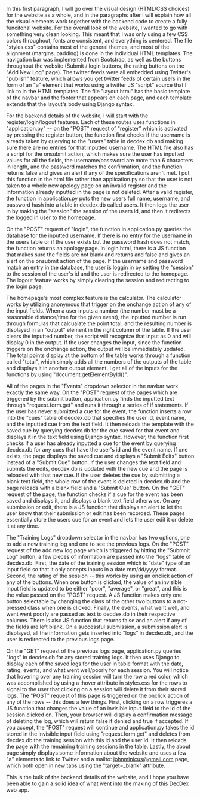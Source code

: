 In this first paragraph, I will go over the visual design (HTML/CSS choices) for the website as a whole, and in
the paragraphs after I will explain how all the visual elements work together with the backend code to create a
fully funcitonal website. For the overall look of the website, I wanted to go with something very clean looking. This
meant that I was only using a few CSS colors throughout, fonts are consistent, and everything is centered. The file
"styles.css" contains most of the general themes, and most of the alignment (margins, padding) is done in the individual
HTML templates. The navigation bar was implemented from Bootstrap, as well as the buttons throughout the website (Submit /
login buttons, the rating buttons on the "Add New Log" page). The twitter feeds were all embedded using Twitter's "publish"
feature, which allows you get twitter feeds of certain users in the form of an "a" element that works using a twitter JS
"script" source that I link to in the HTML templates. The file "layout.html" has the basic template of the navbar and the
footer that appears on each page, and each template extends that the layout's body using Django syntax.

For the backend details of the website, I will start with the register/login/logout features. Each of these routes
uses functions in "application.py" -- on the "POST" request of "register" which is activated by pressing the register button,
the function first checks if the username is already taken by querying to the "users" table in decdex.db and making sure
there are no entries for that inputted username. The HTML file also has a script for the onsubmit action, which makes sure
the user has inputted values for all the fields, the username/password are more than 6 characters in length, and the password
matches the confirmation, and the function returns false and gives an alert if any of the specifications aren't met. I put
this function in the html file rather than application.py so that the user is not taken to a whole new apology page on an
invalid register and the information already inputted in the page is not deleted. After a valid register, the function in
application.py puts the new users full name, username, and password hash into a table in decdex.db called users. It then logs
the user in by making the "session" the session of the users id, and then it redirects the logged in user to the homepage.

On the "POST" request of "login", the function in application.py queries the database for the inputted username. If there
is no entry for the username in the users table or if the user exists but the password hash does not match, the function
returns an apology page. In login.html, there is a JS function that makes sure the fields are not blank and returns
and false and gives an alert on the onsubmit action of the page. If the username and password match an entry in the database,
the user is loggin in by setting the "session" to the session of the user's id and the user is redirected to the homepage.
The logout feature works by simply clearing the session and redirecting to the login page.

The homepage's most complex feature is the calculator. The calculator works by utilizing anonymous that trigger on
the onchange action of any of the input fields. When a user inputs a number (the number must be a reasonable distance/time
for the given event), the inputted number is run through formulas that calcualate the point total, and the resulting number
is displayed in an "output" element in the right column of the table. If the user clears the inputted number, the script will
recognize that input as 0 and will display 0 in the output. If the user changes the input, since the function triggers on
the onchange action, the output will be immediately updated. The total points display at the bottom of the table works through
a function called "total", which simply adds all the numbers of the outputs of the table and displays it in another output
element. I get all of the inputs for the functions by using "document.getElementById()".

All of the pages in the "Events" dropdown selector in the navbar work exactly the same way. On the "POST" request of the
pages which are triggered by the submit button, application.py finds the inputted text through "request.form.get" and runs
it through a series of if statements. If the user has never submitted a cue for the event, the function inserts a row into
the "cues" table of decdex.db that specifies the user id, event name, and the inputted cue from the text field. It then
reloads the template with the saved cue by querying decdex.db for the cue saved for that event and displays it in the text
field using Django syntax. However, the function first checks if a user has already inputted a cue for the event by querying
decdex.db for any cues that have the user's id and the event name. If one exists, the page displays the saved cue and displays
a "Submit Edits" button instead of a "Submit Cue" button. If the user changes the text field and submits the edits, decdex.db
is updated with the new cue and the page is reloaded with that new cue. If the user deletes the cue by submitting a blank text
field, the whole row of the event is deleted in decdex.db and the page reloads with a blank field and a "Submit Cue" button.
On the "GET" request of the page, the function checks if a cue for the event has been saved and displays it, and displays a
blank text field otherwise. On any submission or edit, there is a JS function that displays an alert to let the user
know that their submission or edit has been recorded. These pages essentially store the users cue for an event and lets the
user edit it or delete it at any time.

The "Training Logs" dropdown selector in the navbar has two options, one to add a new training log and one to see the
previous logs. On the "POST" request of the add new log page which is triggered by hitting the "Submnit Log" button, a few
pieces of information are passed into the "logs" table of decdex.db. First, the date of the training session which is "date"
type of an input field so that it only accepts inputs in a date mm/dd/yyyy format. Second, the rating of the session -- this
works by using an onclick action of any of the buttons. When one button is clicked, the value of an invisible input field is
updated to be either "poor", "average", or "great", and this is the value passed on the "POST" request. A JS function
makes only one button selectable by changing the class of the other two buttons to a not-pressed class when one is clicked.
Finally, the events, what went well, and went went poorly are passed as text to decdex.db in their respective columns. There
is also JS function that returns false and an alert if any of the fields are left blank. On a successful submission, a
submission alert is displayed, all the information gets inserted into "logs" in decdex.db, and the user is redirected to the
previous logs page.

On the "GET" request of the previous logs page, application.py queries "logs" in decdex.db for any stored training logs.
It then uses Django to display each of the saved logs for the user in table format with the date, rating, events, and what
went well/poorly for each session. You will notice that hovering over any training session will turn the row a red color,
which was accomplished by using a :hover attribute in styles.css for the rows to signal to the user that clicking on a session
will delete it from their stored logs. The "POST" request of this page is triggered on the onclick action of any of the
rows -- this does a few things. First, clicking on a row triggeres a JS function that changes the value of an invisible input
field to the id of the session clicked on. Then, your browser will display a confirmation message of deleting the log, which
will return false if denied and true if accepted. If you accept, the "POST" request will continue and application.py takes the
id stored in the invisible input field using "request.form.get" and deletes from decdex.db the training session with this id
and the user id. It then reloads the page with the remaining training sessions in the table. Lastly, the about page simply displays some information about the website and uses a few "a" elements to link to Twitter
and a mailto: johnminicus@gmail.com page, which both open in new tabs using the "target=_blank" attribute.

This is the bulk of the backend details of the website, and I hope you have been able to gain a solid idea of what went
into the making of this DecDex web app.